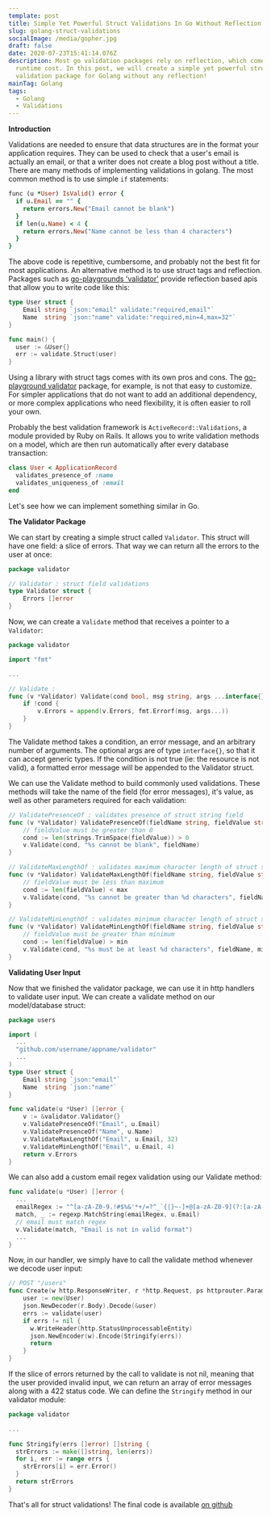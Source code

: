 ```yaml
---
template: post
title: Simple Yet Powerful Struct Validations In Go Without Reflection!
slug: golang-struct-validations
socialImage: /media/gopher.jpg
draft: false
date: 2020-07-23T15:41:14.076Z
description: Most go validation packages rely on reflection, which comes with a
  runtime cost. In this post, we will create a simple yet powerful struct
  validation package for Golang without any reflection!
mainTag: Golang
tags:
  - Golang
  - Validations
---
```

**Introduction**

Validations are needed to ensure that data structures are in the format your application requires. They can be used to check that a user's email is actually an email, or that a writer does not create a blog post without a title. There are many methods of implementing validations in golang. The most common method is to use simple `if` statements:

```ruby
func (u *User) IsValid() error {
  if u.Email == "" {
    return errors.New("Email cannot be blank")
  }
  if len(u.Name) < 4 {
    return errors.New("Name cannot be less than 4 characters")
  }
}
```

The above code is repetitive, cumbersome, and probably not the best fit for most applications. An alternative method is to use struct tags and reflection. Packages such as [go-playgrounds 'validator'](https://github.com/go-playground/validator) provide reflection based apis that allow you to write code like this:

```go
type User struct {
    Email string `json:"email" validate:"required,email"`
    Name  string `json:"name" validate:"required,min=4,max=32"`
}

func main() {
  user := &User{}
  err := validate.Struct(user)
}
```

Using a library with struct tags comes with its own pros and cons. The [go-playground validator](https://github.com/go-playground/validator) package, for example, is not that easy to customize. For simpler applications that do not want to add an additional dependency, or more complex applications who need flexibility, it is often easier to roll your own.

Probably the best validation framework is `ActiveRecord::Validations`, a module provided by Ruby on Rails. It allows you to write validation methods on a model, which are then run automatically after every database transaction:

```ruby
class User < ApplicationRecord
  validates_presence_of :name
  validates_uniqueness_of :email
end
```

Let's see how we can implement something similar in Go.

**The Validator Package**

We can start by creating a simple struct called `Validator`. This struct will have one field: a slice of errors. That way we can return all the errors to the user at once:

```go
package validator

// Validator : struct field validations
type Validator struct {
	Errors []error
}
```

Now, we can create a `Validate` method that receives a pointer to a `Validator`:

```go
package validator

import "fmt"

...

// Validate :
func (v *Validator) Validate(cond bool, msg string, args ...interface{}) {
	if !cond {
		v.Errors = append(v.Errors, fmt.Errorf(msg, args...))
	}
}
```

The Validate method takes a condition, an error message, and an arbitrary number of arguments. The optional args are of type `interface{}`, so that it can accept generic types. If the condition is not true (ie: the resource is not valid), a formatted error message will be appended to the Validator struct.

We can use the Validate method to build commonly used validations. These methods will take the name of the field (for error messages), it's value, as well as other parameters required for each validation:

```go
// ValidatePresenceOf : validates presence of struct string field
func (v *Validator) ValidatePresenceOf(fieldName string, fieldValue string) {
    // fieldValue must be greater than 0
	cond := len(strings.TrimSpace(fieldValue)) > 0
	v.Validate(cond, "%s cannot be blank", fieldName)
}

// ValidateMaxLengthOf : validates maximum character length of struct string field
func (v *Validator) ValidateMaxLengthOf(fieldName string, fieldValue string, max int) {
	// fieldValue must be less than maximum
    cond := len(fieldValue) < max
	v.Validate(cond, "%s cannot be greater than %d characters", fieldName, max)
}

// ValidateMinLengthOf : validates minimum character length of struct string field
func (v *Validator) ValidateMinLengthOf(fieldName string, fieldValue string, min int) {
	// fieldValue must be greater than minimum
    cond := len(fieldValue) > min
	v.Validate(cond, "%s must be at least %d characters", fieldName, min)
}
```

**Validating User Input**

Now that we finished the validator package, we can use it in http handlers to validate user input. We can create a validate method on our model/database struct:

```go
package users

import (
  ...
  "github.com/username/appname/validator"
  ...
)
type User struct {
    Email string `json:"email"`
    Name  string `json:"name"`
}

func validate(u *User) []error {
	v := &validator.Validator{}
	v.ValidatePresenceOf("Email", u.Email)
    v.ValidatePresenceOf("Name", u.Name)
    v.ValidateMaxLengthOf("Email", u.Email, 32)
    v.ValidateMinLengthOf("Email", u.Email, 4)
	return v.Errors
}
```

We can also add a custom email regex validation using our Validate method:

```go
func validate(u *User) []error {
  ...
  emailRegex := "^[a-zA-Z0-9.!#$%&'*+/=?^_`{|}~-]+@[a-zA-Z0-9](?:[a-zA-Z0-9-]{0,61}[a-zA-Z0-9])?(?:\\.[a-zA-Z0-9](?:[a-zA-Z0-9-]{0,61}[a-zA-Z0-9])?)*$"
  match, _ := regexp.MatchString(emailRegex, u.Email)
  // email must match regex
  v.Validate(match, "Email is not in valid format")
  ...
}
```

Now, in our handler, we simply have to call the validate method whenever we decode user input:

```go
// POST "/users"
func Create(w http.ResponseWriter, r *http.Request, ps httprouter.Params) {
  	user := new(User)
    json.NewDecoder(r.Body).Decode(&user)
    errs := validate(user)
    if errs != nil {
      w.WriteHeader(http.StatusUnprocessableEntity)
      json.NewEncoder(w).Encode(Stringify(errs))
      return
    }
}
```

If the slice of errors returned by the call to validate is not nil, meaning that the user provided invalid input, we can return an array of error messages along with a 422 status code. We can define the `Stringify` method in our validator module:

```go
package validator

...
  
func Stringify(errs []error) []string {
  strErrors := make([]string, len(errs))
  for i, err := range errs {
    strErrors[i] = err.Error()
  }
  return strErrors
}
```

That's all for struct validations! The final code is available [on github](https://gist.github.com/ibraheemdev/0f583cebf34f06c882085282d3aabf6b)